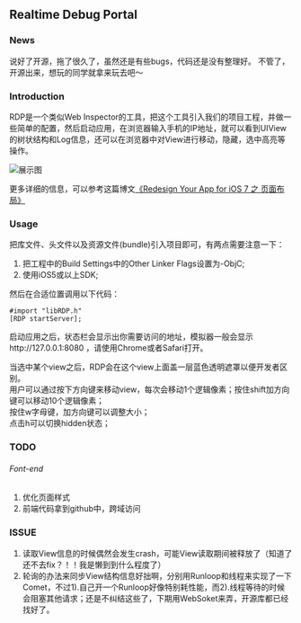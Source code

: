 ## Realtime Debug Portal

### News
说好了开源，拖了很久了，虽然还是有些bugs，代码还是没有整理好。
不管了，开源出来，想玩的同学就拿来玩去吧～

### Introduction

RDP是一个类似Web Inspector的工具，把这个工具引入我们的项目工程，并做一些简单的配置，然后启动应用，在浏览器输入手机的IP地址，就可以看到UIView的树状结构和Log信息，还可以在浏览器中对View进行移动，隐藏，选中高亮等操作。


![展示图](http://www.vinqon.com/codeblog/fckeditor/upload/image/2013-06/2_2.png)


更多详细的信息，可以参考这篇博文[《Redesign Your App for iOS 7 之 页面布局》](http://www.vinqon.com/codeblog/?detail/11109 "Redesign Your App for iOS 7 之 页面布局") 



### Usage

把库文件、头文件以及资源文件(bundle)引入项目即可，有两点需要注意一下：

1.    把工程中的Build Settings中的Other Linker Flags设置为-ObjC;
2.    使用iOS5或以上SDK;


然后在合适位置调用以下代码：

	#import "libRDP.h"
	[RDP startServer];

启动应用之后，状态栏会显示出你需要访问的地址，模拟器一般会显示http://127.0.0.1:8080 ，请使用Chrome或者Safari打开。

当选中某个view之后，RDP会在这个view上面盖一层蓝色透明遮罩以便开发者区别。  
用户可以通过按下方向键来移动view，每次会移动1个逻辑像素；按住shift加方向键可以移动10个逻辑像素；  
按住w字母键，加方向键可以调整大小；  
点击h可以切换hidden状态；  



### TODO

###### Font-end
1.	优化页面样式
2.	前端代码拿到github中，跨域访问




### ISSUE
1.	读取View信息的时候偶然会发生crash，可能View读取期间被释放了（知道了还不去fix？！！我是懒到到什么程度了）
2.	轮询的办法来同步View结构信息好拙啊，分别用Runloop和线程来实现了一下Comet，不过1).自己开一个Runloop好像特别耗性能，而2).线程等待的时候会阻塞其他请求；还是不纠结这些了，下期用WebSoket来弄，开源库都已经找好了。

